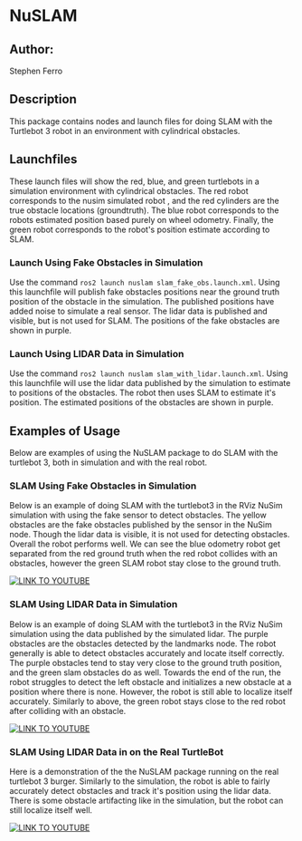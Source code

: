 # NuSLAM

## Author:
Stephen Ferro

## Description
This package contains nodes and launch files for doing SLAM with the Turtlebot 3 robot in an environment with cylindrical obstacles. 

## Launchfiles
These launch files will show the red, blue, and green turtlebots in a simulation environment with cylindrical obstacles. The red robot corresponds to the nusim simulated robot , and the red cylinders are the true obstacle locations (groundtruth). The blue robot corresponds to the robots estimated position based purely on wheel odometry. Finally, the green robot corresponds to the robot's position estimate according to SLAM.

### Launch Using Fake Obstacles in Simulation
Use the command `ros2 launch nuslam slam_fake_obs.launch.xml`. Using this launchfile will publish fake obstacles positions near the ground truth position of the obstacle in the simulation. The published positions have added noise to simulate a real sensor. The lidar data is published and visible, but is not used for SLAM. The positions of the fake obstacles are shown in purple.

### Launch Using LIDAR Data in Simulation
Use the command `ros2 launch nuslam slam_with_lidar.launch.xml`. Using this launchfile will use the lidar data published by the simulation to estimate to positions of the obstacles. The robot then uses SLAM to estimate it's position. The estimated positions of the obstacles are shown in purple.

## Examples of Usage
Below are examples of using the NuSLAM package to do SLAM with the turtlebot 3, both in simulation and with the real robot.

### SLAM Using Fake Obstacles in Simulation
Below is an example of doing SLAM with the turtlebot3 in the RViz NuSim simulation with using the fake sensor to detect obstacles. The yellow obstacles are the fake obstacles published by the sensor in the NuSim node. Though the lidar data is visible, it is not used for detecting obstacles. Overall the robot performs well. We can see the blue odometry robot get separated from the red ground truth when the red robot collides with an obstacles, however the green SLAM robot stay close to the ground truth. 

[![LINK TO YOUTUBE](https://img.youtube.com/vi/GZHW5FWFSJA/maxresdefault.jpg)](https://www.youtube.com/watch?v=GZHW5FWFSJA)

### SLAM Using LIDAR Data in Simulation
Below is an example of doing SLAM with the turtlebot3 in the RViz NuSim simulation using the data published by the simulated lidar. The purple obstacles are the obstacles detected by the landmarks node. The robot generally is able to detect obstacles accurately and locate itself correctly. The purple obstacles tend to stay very close to the ground truth position, and the green slam obstacles do as well. Towards the end of the run, the robot struggles to detect the left obstacle and initializes a new obstacle at a position where there is none. However, the robot is still able to localize itself accurately. Similarly to above, the green robot stays close to the red robot after colliding with an obstacle.  

[![LINK TO YOUTUBE](https://img.youtube.com/vi/jyUSyTG43Zc/maxresdefault.jpg)](https://www.youtube.com/watch?v=jyUSyTG43Zc)

### SLAM Using LIDAR Data in on the Real TurtleBot
Here is a demonstration of the the NuSLAM package running on the real turtlebot 3 burger. Similarly to the simulation, the robot is able to fairly accurately detect obstacles and track it's position using the lidar data. There is some obstacle artifacting like in the simulation, but the robot can still localize itself well. 

[![LINK TO YOUTUBE](https://img.youtube.com/vi/GZHW5FWFSJA/maxresdefault.jpg)](https://www.youtube.com/watch?v=GZHW5FWFSJA)